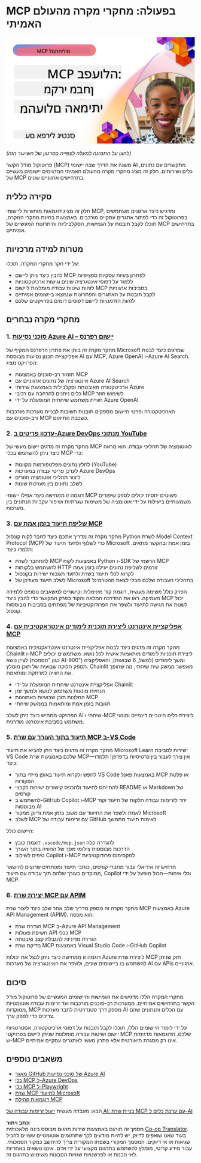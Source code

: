 <!--
CO_OP_TRANSLATOR_METADATA:
{
  "original_hash": "61a160248efabe92b09d7b08293d17db",
  "translation_date": "2025-08-18T16:43:10+00:00",
  "source_file": "09-CaseStudy/README.md",
  "language_code": "he"
}
-->
# MCP בפעולה: מחקרי מקרה מהעולם האמיתי

[![MCP בפעולה: מחקרי מקרה מהעולם האמיתי](../../../translated_images/10.3262cc80b4de5071fde8ba74c5c5d6738a0a9f398dcc0423f0210f632e2238b8.he.png)](https://youtu.be/IxshWb2Az5w)

_(לחצו על התמונה למעלה לצפייה בסרטון של השיעור הזה)_

פרוטוקול מודל הקשר (MCP) משנה את הדרך שבה יישומי AI מתקשרים עם נתונים, כלים ושירותים. חלק זה מציג מחקרי מקרה מהעולם האמיתי המדגימים יישומים מעשיים של MCP בתרחישים ארגוניים שונים.

## סקירה כללית

חלק זה מציג דוגמאות מוחשיות ליישומי MCP, ומדגיש כיצד ארגונים משתמשים בפרוטוקול זה כדי לפתור אתגרים עסקיים מורכבים. באמצעות בחינת מחקרי המקרה, תוכלו לקבל תובנות על הגמישות, הסקלביליות והיתרונות המעשיים של MCP בתרחישים אמיתיים.

## מטרות למידה מרכזיות

על ידי חקר מחקרי המקרה, תוכלו:

- להבין כיצד ניתן ליישם MCP לפתרון בעיות עסקיות ספציפיות
- ללמוד על דפוסי אינטגרציה שונים וגישות ארכיטקטוניות
- לזהות שיטות עבודה מומלצות ליישום MCP בסביבות ארגוניות
- לקבל תובנות על האתגרים והפתרונות שנמצאו ביישומים אמיתיים
- לזהות הזדמנויות ליישם דפוסים דומים בפרויקטים שלכם

## מחקרי מקרה נבחרים

### 1. [סוכני נסיעות Azure AI – יישום רפרנס](./travelagentsample.md)

מחקר מקרה זה בוחן את פתרון הרפרנס המקיף של Microsoft שמדגים כיצד לבנות אפליקציית תכנון נסיעות מבוססת AI עם MCP, Azure OpenAI ו-Azure AI Search. הפרויקט מציג:

- תזמור רב-סוכנים באמצעות MCP
- אינטגרציה של נתונים ארגוניים עם Azure AI Search
- ארכיטקטורה מאובטחת וסקלבילית באמצעות שירותי Azure
- כלים ניתנים להרחבה עם רכיבי MCP לשימוש חוזר
- חוויית משתמש שיחתית המופעלת על ידי Azure OpenAI

הארכיטקטורה ופרטי היישום מספקים תובנות חשובות לבניית מערכות מורכבות ורב-סוכנים עם MCP כשכבת התיאום.

### 2. [עדכון פריטים ב-Azure DevOps מנתוני YouTube](./UpdateADOItemsFromYT.md)

מחקר מקרה זה מדגים יישום מעשי של MCP לאוטומציה של תהליכי עבודה. הוא מראה כיצד ניתן להשתמש בכלי MCP כדי:

- לחלץ נתונים מפלטפורמות מקוונות (YouTube)
- לעדכן פריטי עבודה במערכות Azure DevOps
- ליצור תהליכי אוטומציה חוזרים
- לשלב נתונים בין מערכות שונות

דוגמה זו ממחישה כיצד אפילו יישומי MCP פשוטים יחסית יכולים לספק שיפורים משמעותיים ביעילות על ידי אוטומציה של משימות שגרתיות ושיפור עקביות הנתונים בין מערכות.

### 3. [שליפת תיעוד בזמן אמת עם MCP](./docs-mcp/README.md)

מחקר מקרה זה מדריך אתכם כיצד לחבר לקוח קונסול Python לשרת Model Context Protocol (MCP) כדי לשלוף ולתעד תיעוד של Microsoft בזמן אמת ובהקשר מתאים. תלמדו כיצד:

- להתחבר לשרת MCP באמצעות לקוח Python ו-SDK הרשמי של MCP
- להשתמש בלקוחות HTTP זורמים לשליפת נתונים יעילה בזמן אמת
- לקרוא לכלי תיעוד בשרת ולתעד תגובות ישירות בקונסול
- לשלב תיעוד מעודכן של Microsoft בתהליכי העבודה שלכם מבלי לצאת מהטרמינל

הפרק כולל משימה מעשית, דוגמת קוד מינימלית וקישורים למשאבים נוספים ללמידה מעמיקה. ראו את ההדרכה המלאה והקוד בפרק המקושר כדי להבין כיצד MCP יכול לשנות את הגישה לתיעוד ולשפר את הפרודוקטיביות של מפתחים בסביבות מבוססות קונסול.

### 4. [אפליקציית אינטרנט ליצירת תוכנית לימודים אינטראקטיבית עם MCP](./docs-mcp/README.md)

מחקר מקרה זה מדגים כיצד לבנות אפליקציית אינטרנט אינטראקטיבית באמצעות Chainlit ו-MCP ליצירת תוכניות לימודים מותאמות אישית לכל נושא. משתמשים יכולים לציין נושא (כגון "הסמכת AI-900") ומשך לימודים (למשל, 8 שבועות), והאפליקציה תספק חלוקה שבועית של תוכן מומלץ. Chainlit מאפשר ממשק שיח שיחתי, מה שהופך את החוויה למרתקת ומותאמת.

- אפליקציית אינטרנט שיחתית המופעלת על ידי Chainlit
- הנחיות מונעות משתמש לנושא ולמשך זמן
- המלצות תוכן שבועיות באמצעות MCP
- תגובות בזמן אמת ומותאמות בממשק שיחתי

הפרויקט ממחיש כיצד ניתן לשלב AI שיחתי ו-MCP ליצירת כלים חינוכיים דינמיים ומונעי משתמש בסביבת אינטרנט מודרנית.

### 5. [תיעוד בתוך העורך עם שרת MCP ב-VS Code](./docs-mcp/README.md)

מחקר מקרה זה מדגים כיצד ניתן להביא את תיעוד Microsoft Learn ישירות לסביבת VS Code שלכם באמצעות שרת MCP—אין צורך לעבור בין כרטיסיות בדפדפן! תלמדו כיצד:

- לחפש ולקרוא תיעוד באופן מיידי בתוך VS Code באמצעות פאנל MCP או פלטת הפקודות
- להתייחס לתיעוד ולהכניס קישורים ישירות לקבצי README או Markdown של קורסים
- להשתמש ב-GitHub Copilot ו-MCP יחד לזרימות עבודה חלקות של תיעוד וקוד מבוססות AI
- לאמת ולשפר את התיעוד עם משוב בזמן אמת ודיוק ממקור Microsoft
- לשלב MCP עם זרימות עבודה של GitHub לאימות תיעוד מתמשך

היישום כולל:

- דוגמת קובץ `.vscode/mcp.json` להגדרה קלה
- הדרכות מבוססות צילומי מסך של החוויה בתוך העורך
- טיפים לשילוב Copilot ו-MCP למקסימום פרודוקטיביות

תרחיש זה אידיאלי עבור מחברי קורסים, כותבי תיעוד ומפתחים שרוצים להישאר ממוקדים בעורך שלהם תוך עבודה עם תיעוד, Copilot וכלי אימות—הכול מופעל על ידי MCP.

### 6. [יצירת שרת MCP עם APIM](./apimsample.md)

מחקר מקרה זה מספק מדריך שלב אחר שלב כיצד ליצור שרת MCP באמצעות Azure API Management (APIM). הוא מכסה:

- הגדרת שרת MCP ב-Azure API Management
- חשיפת פעולות API ככלי MCP
- הגדרת מדיניות להגבלת קצב ואבטחה
- בדיקת שרת MCP באמצעות Visual Studio Code ו-GitHub Copilot

דוגמה זו ממחישה כיצד ניתן לנצל את יכולות Azure ליצירת שרת MCP חזק שניתן להשתמש בו ביישומים שונים, ולשפר את האינטגרציה של מערכות AI עם APIs ארגוניים.

## סיכום

מחקרי המקרה הללו מדגישים את הגמישות והיישומים המעשיים של פרוטוקול מודל הקשר בתרחישים אמיתיים. ממערכות רב-סוכנים מורכבות ועד זרימות עבודה אוטומטיות ממוקדות, MCP מספק דרך סטנדרטית לחבר מערכות AI עם הכלים והנתונים שהם צריכים כדי לספק ערך.

על ידי לימוד היישומים הללו, תוכלו לקבל תובנות על דפוסי ארכיטקטורה, אסטרטגיות יישום ושיטות עבודה מומלצות שניתן ליישם בפרויקטי MCP שלכם. הדוגמאות מדגימות ש-MCP אינו רק מסגרת תיאורטית אלא פתרון מעשי לאתגרים עסקיים אמיתיים.

## משאבים נוספים

- [מאגר GitHub של סוכני נסיעות Azure AI](https://github.com/Azure-Samples/azure-ai-travel-agents)
- [כלי MCP ל-Azure DevOps](https://github.com/microsoft/azure-devops-mcp)
- [כלי MCP ל-Playwright](https://github.com/microsoft/playwright-mcp)
- [שרת MCP לתיעוד Microsoft](https://github.com/MicrosoftDocs/mcp)
- [דוגמאות קהילת MCP](https://github.com/microsoft/mcp)

הבא: מעבדה מעשית [ייעול זרימות עבודה של AI: בניית שרת MCP עם ערכת כלים ל-AI](../10-StreamliningAIWorkflowsBuildingAnMCPServerWithAIToolkit/README.md)

**כתב ויתור**:  
מסמך זה תורגם באמצעות שירות תרגום מבוסס בינה מלאכותית [Co-op Translator](https://github.com/Azure/co-op-translator). בעוד שאנו שואפים לדיוק, יש להיות מודעים לכך שתרגומים אוטומטיים עשויים להכיל שגיאות או אי דיוקים. המסמך המקורי בשפתו המקורית צריך להיחשב כמקור הסמכותי. עבור מידע קריטי, מומלץ להשתמש בתרגום מקצועי על ידי אדם. איננו נושאים באחריות לאי הבנות או לפרשנויות שגויות הנובעות משימוש בתרגום זה.